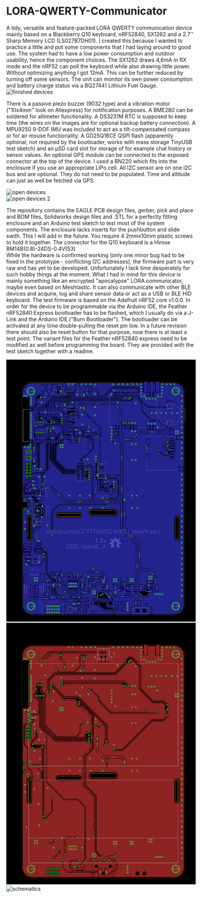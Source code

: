 # LORA-QWERTY-Communicator
A tidy, versatile and feature-packed LORA QWERTY communication device mainly based on a Blackberry Q10 keyboard, nRF52840, SX1262 and a 2.7'' Sharp Memory LCD (LS027B7DH01).
I created this because I wanted to practice a little and put some components that I had laying around to good use. The system had to have a low power consumption and outdoor usability, hence the component choices. The SX1262 draws 4,6mA in RX mode and the nRF52 can poll the keyboard while also drawing little power. Without optimizing anything I got 12mA. This can be further reduced by turning off some sensors. The unit can monitor its own power consumption and battery charge status via a BQ27441 Lithium Fuel Gauge.  
![finished devices](https://github.com/BigCorvus/LORA-QWERTY-Communicator/blob/main/Q10%20Lora%20Communicator/Images/20220512_214537.jpg)  

There is a passive piezo buzzer (9032 type) and a vibration motor ("10x4mm" look on Aliexpress) for notification purposes. A BME280 can be soldered for altimeter functionality. A DS3231M RTC is supposed to keep time (the wires on the images are for optional backup battery connection). A MPU9250 9-DOF IMU was included to act as a tilt-compensated compass or for air mouse functionality. A GD25Q16CE QSPI flash (apparently optional, not required by the bootloader, works with mass storage TinyUSB test sketch) and an µSD card slot for storage of for example chat history or sensor values. An optional GPS module can be connected to the exposed connector at the top of the device. I used a BN220 which fits into the enclosure if you use an appropriate LiPo cell. All I2C sensor are on one I2C bus and are optional. They do not need to be populated. Time and altitude can just as well be fetched via GPS.   

![open devices](https://github.com/BigCorvus/LORA-QWERTY-Communicator/blob/main/Q10%20Lora%20Communicator/Images/20220512_214741.jpg)  
![open devices 2](https://github.com/BigCorvus/LORA-QWERTY-Communicator/blob/main/Q10%20Lora%20Communicator/Images/20220512_214833.jpg)  

The repository contains the EAGLE PCB design files, gerber, pick and place and BOM files, Solidworks design files and .STL for a perfectly fitting enclosure and an Arduino test sketch to test most of the system components. The enclosure lacks inserts for the pushbutton and slide swith. This I will add in the future. You require 4 2mmx10mm plastic screws to hold it together. The connector for the Q10 keyboard is a Hirose BM14B(0.8)-24DS-0.4V(53)  
While the hardware is confirmed working (only one minor bug had to be fixed in the prototype - conflicting I2C addresses), the firmware part is very raw and has yet to be developed. Unfortunately I lack time desperately for such hobby things at the moment. What I had in mind for this device is mainly something like an encrypted "apocalypse" LORA communicator, maybe even based on Meshtastic. It can also communicate with other BLE devices and acquire, log and share sensor data or act as a USB or BLE HID keyboard. The test firmware is based on the Adafruit nRF52 core v1.0.0. In order for the device to be programmable via the Arduino IDE, the Feather nRF52840 Express bootloader has to be flashed, which I usually do via a J-Link and the Arduino IDE ("Burn Bootloader"). The bootloader can be activated at any time double-pulling the reset pin low. In a future revision there should also be reset button for that purpose, now there is at least a test point. The variant files for the Feather nRF52840 express need to be modified as well before programming the board. They are provided with the test sketch together with a readme.  

![bottom](https://github.com/BigCorvus/LORA-QWERTY-Communicator/blob/main/Q10%20Lora%20Communicator/Images/q10-lora-bottom.png)  
![top](https://github.com/BigCorvus/LORA-QWERTY-Communicator/blob/main/Q10%20Lora%20Communicator/Images/q10-lora-top.png)  
![schematics](https://github.com/BigCorvus/LORA-QWERTY-Communicator/blob/main/Q10%20Lora%20Communicator/Images/q10-lora-v1.1-schematic.png)



